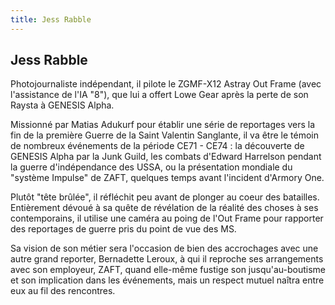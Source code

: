 ```yaml
---
title: Jess Rabble
---
```


Jess Rabble
-----------




Photojournaliste indépendant, il pilote le ZGMF-X12 Astray Out Frame (avec l'assistance de l'IA "8"), que lui a offert Lowe Gear après la perte de son Raysta à GENESIS Alpha.


Missionné par Matias Adukurf pour établir une série de reportages vers la fin de la première Guerre de la Saint Valentin Sanglante, il va être le témoin de nombreux événements de la période CE71 - CE74 : la découverte de GENESIS Alpha par la Junk Guild, les combats d'Edward Harrelson pendant la guerre d'indépendance des USSA, ou la présentation mondiale du "système Impulse" de ZAFT, quelques temps avant l'incident d'Armory One. 


Plutôt "tête brûlée", il réfléchit peu avant de plonger au coeur des batailles. Entièrement dévoué à sa quête de révélation de la réalité des choses à ses contemporains, il utilise une caméra au poing de l'Out Frame pour rapporter des reportages de guerre pris du point de vue des MS.


Sa vision de son métier sera l'occasion de bien des accrochages avec une autre grand reporter, Bernadette Leroux, à qui il reproche ses arrangements avec son employeur, ZAFT, quand elle-même fustige son jusqu'au-boutisme et son implication dans les événements, mais un respect mutuel naîtra entre eux au fil des rencontres.


